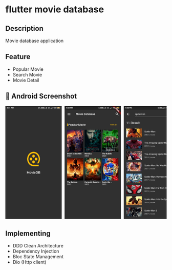 # flutter movie database

## Description

Movie database application

## Feature

- Popular Movie
- Search Movie
- Movie Detail

## 📸 Android Screenshot

<pre>
<img src='screenshot/01.jpg' width="35%"> <img src='screenshot/02.jpg' width="35%"> <img src='screenshot/03.jpg' width="35%"> <img src='screenshot/04.jpg' width="35%">
</pre>

## Implementing

- DDD Clean Architecture
- Dependency Injection
- Bloc State Management
- Dio (Http client)